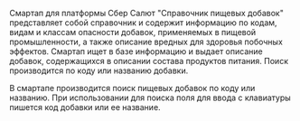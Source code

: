 Смартап для платформы Сбер Салют "Справочник пищевых добавок" представляет собой справочник и содержит информацию по кодам, видам и классам опасности добавок, применяемых в пищевой промышленности, а также описание вредных для здоровья побочных эффектов. Смартап ищет в базе информацию и выдает описание добавок, содержащихся в описании состава продуктов питания. Поиск производится по коду или названию добавки.

В смартапе производится поиск пищевых добавок по коду или названию. При использовании для поиска поля для ввода с клавиатуры пишется код добавки или ее название.
